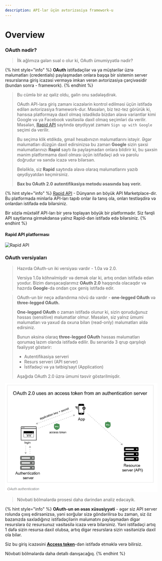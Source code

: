 ```yaml
---
description: API-lar üçün avtorizasiya framework-u
---
```


# Overview

### OAuth nədir?

> İlk ağlımıza gələn sual o olur ki, OAuth ümumiyyətlə nədir?

{% hint style="info" %}
**OAuth** istifadəçilər və ya müştərilər üzrə məlumatları (credentials) paylaşmadan onlara başqa bir sistemin server resurslarına giriş icazəsi verməyə imkan verən avtorizasiya çərçivəsidir (bundan sonra - framework).&#x20;
{% endhint %}

> Bu cümlə bir az qəliz oldu, gəlin onu sadələşdirək.
>
> OAuth API-lara giriş zamanı icazələrin kontrol edilməsi üçün istifadə edilən avtorizasiya framework-dur. Məsələn, biz tez-tez görürük ki, hansısa platformaya daxil olmaq istədikdə bizdən əlavə variantlar kimi Google və ya Facebook vasitəsilə daxil olmaq seçimləri də verilir. Məsələn, [Rapid API](https://rapidapi.com/) saytında qeydiyyat zamanı `Sign up with Google` seçimi də verilir.&#x20;
>
> Bu seçimə klik etdikdə, gmail hesabınızın məlumatlarını istəyir. Əgər məlumatları düzgün daxil edirsinizsə bu zaman **Google** sizin şəxsi məlumatlarınızı **Rapid** saytı ilə paylaşmadan onlara bildirir ki, bu şəxsin mənim platformama daxil olması üçün istifadəçi adı və parolu doğrudur və səndə icazə verə bilərsən.&#x20;
>
> Beləliklə, siz **Rapid** saytında əlavə olaraq məlumatlarını yazıb qeydiyyatdan keçmirsiniz.
>
> **Bax bu OAuth 2.0 autentifikasiya metodu əsasında baş verir.**&#x20;

{% hint style="info" %}
[Rapid API](https://rapidapi.com/) - Dünyanın ən böyük API Marketplace-dir. Bu platformada minlərlə API-ları tapıb onlar ilə tanış ola, onları testləşdirə və onlardan istifadə edə bilərsiniz.&#x20;

Bir sözlə müxtəlif API-ları bir yerə toplayan böyük bir platformadır. Siz fərqli API saytlarına girməkdənsə yalnız Rapid-dən istifadə edə bilərsiniz.
{% endhint %}

#### Rapid API platforması

![Rapid API](../.gitbook/assets/vk\_swiftshader\_icd.json.png)

### OAuth versiyaları

> Hazırda OAuth-un iki versiyası vardır - 1.0a və 2.0.
>
> Versiya 1.0a köhnəlmişdir və demək olar ki, artıq ondan istifadə edən yoxdur. Bizim danışacaqlarımız **OAuth 2.0** haqqında olacaqdır və hazırda **Google**-da ondan çox geniş istifadə edir.

> OAuth-un bir neçə adlandırma növü də vardır - **one-legged OAuth** və **three-legged OAuth.**&#x20;
>
> **One-legged OAuth** o zaman istifadə olunur ki, sizin qoruduğunuz həssas (sensitive) məlumatlar olmur. Məsələn, siz yalnız ümumi məlumatları və yaxud da oxuna bilən (read-only) məlumatları əldə edirsiniz.
>
> Bunun əksinə olaraq **three-legged OAuth** həssas məlumatları qorumaq lazım olanda istifadə edilir. Bu senaridə 3 qrup qarşılıqlı fəaliyyət göstərir:
>
> * Autentifikasiya serveri
> * Resurs serveri (API server)
> * İstifadəçi və ya tətbiq/sayt (Application)
>
> Aşağıda OAuth 2.0 üzrə ümumi təsvir göstərilmişdir.

![](<../.gitbook/assets/OAuth authentication (1).png>)

> Növbəti bölmələrdə prosesi daha dərindən analiz edəcəyik.

{% hint style="info" %}
**OAuth-un ən əsas xüsusiyyəti** - əgər siz API server rolunda çıxış edirsənizsə, yəni sorğular sizə göndərilirsə bu zaman, siz öz bazanızda saxladığınız istifadəçilərin məlumatını paylaşmadan digər resurslara öz resursunuz vasitəsilə icazə verə bilərsiniz. Yəni istifadəçi artıq 1 dəfə sizin resursa daxil olubsa, artıq digər resurslara sizin vasitənizlə daxil ola bilər.&#x20;

Siz bu giriş icazəsini [**Access token**](access-refresh-token.md)-dən istifadə etməklə verə bilirsiz.

Növbəti bölmələrdə daha detallı danışacağıq.
{% endhint %}

